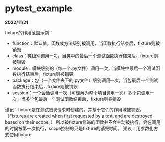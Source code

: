 # pytest_example
****2022/11/21****

fixture的作用范围示例：
- function：默认值，函数或方法级别被调用，当函数执行结束后，fixture则被销毁
- class：类级别调用一次，当类中的最后一个测试函数执行结束后，fixture则被销毁
- module：模块级别的（每一个.py文件）调用一次，当模块中最后一个测试函数执行结束后，fixture则被销毁
- package：包（一个文件夹下的.py文件）级别调用一次，当包最后一个测试函数执行结束后，fixture则被销毁
- session：一个会话调用一次（可理解为整个项目调用一次）多个包调用一次，当多个包最后一个测试函数结束后，fixture则被销毁

谨记：fixture是在测试首次请求时创建的，并基于它们的作用域被销毁。（Fixtures are created when first requested by a test, and are destroyed based on their scope。）
所以被fixture修饰的函数并不会主动被执行，会在调用的时候被第一次执行，scope控制的只是fixture的销毁时间。
建议：用参数化方式使用fixture
